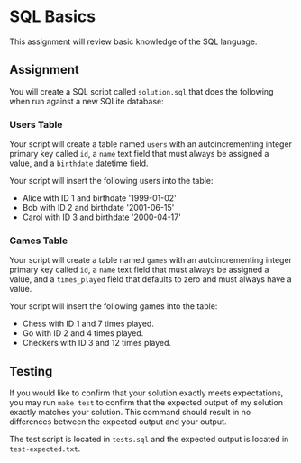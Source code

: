 SQL Basics
==========

This assignment will review basic knowledge of the SQL language. 

Assignment
----------

You will create a SQL script called `solution.sql` that does the following when run against a new SQLite database:

### Users Table

Your script will create a table named `users` with an autoincrementing integer primary key called `id`,  a `name` text field that must always be assigned a value, and a `birthdate` datetime field.

Your script will insert the following users into the table:

- Alice with ID 1 and birthdate '1999-01-02'
- Bob with ID 2 and birthdate '2001-06-15'
- Carol with ID 3 and birthdate '2000-04-17'


### Games Table

Your script will create a table named `games` with an autoincrementing integer primary key called `id`,  a `name` text field that must always be assigned a value, and a `times_played` field that defaults to zero and must always have a value.

Your script will insert the following games into the table:

- Chess with ID 1 and 7 times played.
- Go with ID 2 and 4 times played.
- Checkers with ID 3 and 12 times played.

Testing
-------

If you would like to confirm that your solution exactly meets expectations, you may run `make test` to confirm that the expected output of my solution exactly matches your solution. This command should result in no differences between the expected output and your output.

The test script is located in `tests.sql` and the expected output is located in `test-expected.txt`.
